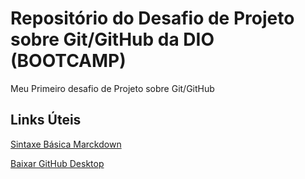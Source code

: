 # Repositório do Desafio de Projeto sobre Git/GitHub da DIO (BOOTCAMP)
Meu Primeiro desafio de Projeto  sobre Git/GitHub

## Links Úteis 

[Sintaxe Básica Marckdown](https://www.markdownguide.org/basic-syntax/)

[Baixar GitHub Desktop](https://desktop.github.com/)
